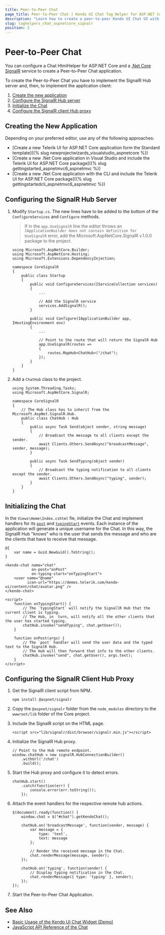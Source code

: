 ```yaml
---
title: Peer-to-Peer Chat
page_title: Peer-to-Peer Chat | Kendo UI Chat Tag Helper for ASP.NET Core
description: "Learn how to create a peer-to-peer Kendo UI Chat UI with ASP.NET Core SignalR."
slug: taghelpers_chat_aspnetcore_signalr
position: 2
---
```


# Peer-to-Peer Chat

You can configure a Chat HtmlHelper for ASP.NET Core and a [.Net Core SignalR](https://docs.microsoft.com/en-us/aspnet/signalr/) service to create a Peer-to-Peer Chat application.

To create the Peer-to-Peer Chat you have to implement the SignalR Hub server and, then, to implement the application client:

1. [Create the new application](#creating-the-new-application)
1. [Configure the SignalR Hub server](#configuring-the-signalr-hub-server)
1. [Initialize the Chat](#initializing-the-chat)
1. [Configure the SignalR client Hub proxy](#configuring-the-signalr-client-hub-proxy)

## Creating the New Application

Depending on your preferred editor, use any of the following approaches:

* [Create a new Telerik UI for ASP.NET Core application form the Standard template]({% slug newprojectwizards_visualstudio_aspnetcore %})
* [Create a new .Net Core application in Visual Studio and include the Telerik UI for ASP.NET Core package]({% slug gettingstarted_aspnetmvc6_aspnetmvc %})
* [Create a new .Net Core application with the CLI and include the Telerik UI for ASP.NET Core package]({% slug gettingstartedcli_aspnetmvc6_aspnetmvc %})

## Configuring the SignalR Hub Server

1. Modify `Startup.cs`. The new lines have to be added to the bottom of the `ConfigureServices` and `Configure` methods.

    > If in the `app.UseSignalR` line the editor throws an `IApplicationBuilder does not contain definition for UseSignalR` error, add the Microsoft.AspNetCore.SignalR v.1.0.0 package to the project.

    ```
    using Microsoft.AspNetCore.Builder;
    using Microsoft.AspNetCore.Hosting;
    using Microsoft.Extensions.DependencyInjection;

    namespace CoreSignalR
    {
        public class Startup
        {
            public void ConfigureServices(IServiceCollection services)
            {
                ...

                // Add the SignalR service
                services.AddSignalR();
            }

            public void Configure(IApplicationBuilder app, IHostingEnvironment env)
            {
                ...

                // Point to the route that will return the SignalR Hub
                app.UseSignalR(routes =>
                {
                    routes.MapHub<ChatHub>("/chat");
                });
            }
        }
    }

    ```

1. Add a `ChatHub` class to the project.

    ```
    using System.Threading.Tasks;
    using Microsoft.AspNetCore.SignalR;

    namespace CoreSignalR
    {
        // The Hub class has to inherit from the Microsoft.AspNet.SignalR.Hub.
        public class ChatHub : Hub
        {
            public async Task Send(object sender, string message)
            {
                // Broadcast the message to all clients except the sender.
                await Clients.Others.SendAsync("broadcastMessage", sender, message);
            }

            public async Task SendTyping(object sender)
            {
                // Broadcast the typing notification to all clients except the sender.
                await Clients.Others.SendAsync("typing", sender);
            }
        }
    }
    ```

## Initializing the Chat

In the `Views\Home\Index.cshtml` fie, initialize the Chat and implement handlers for its [`post`](https://docs.telerik.com/kendo-ui/api/javascript/ui/chat/events/post) and [`typingStart`](https://docs.telerik.com/kendo-ui/api/javascript/ui/chat/events/typingstart) events. Each instance of the application will generate a unique username for the Chat. In this way, the SignalR Hub "knows" who is the user that sends the message and who are the clients that have to receive that message.

```
@{
    var name = Guid.NewGuid().ToString();
}

<kendo-chat name="chat"
            on-post="onPost"
            on-typing-start="onTypingStart">
    <user name="@name"
          icon-url="https://demos.telerik.com/kendo-ui/content/chat/avatar.png" />
</kendo-chat>

<script>
    function onTypingStart() {
        // The `typingStart` will notify the SignallR Hub that the current client is typing.
        // The Hub, in  turn, will notify all the other clients that the user has started typing.
        chatHub.invoke("sendTyping", chat.getUser());
    }

    function onPost(args) {
        // The `post` handler will send the user data and the typed text to the SignalR Hub.
        // The Hub will then forward that info to the other clients.
        chatHub.invoke("send", chat.getUser(), args.text);
    }
</script>
```

## Configuring the SignalR Client Hub Proxy

1. Get the SignalR client script from NPM.

    ```
    npm install @aspnet/signalr
    ```

1. Copy the `@aspnet/signalr` folder from the `node_modules` directory to the `wwwroot/lib` folder of the Core project.
1. Include the SignalR script on the HTML page.

    ```
    <script src="lib/signalr/dist/browser/signalr.min.js"></script>
    ```

1. Initialize the SignalR Hub proxy.

    ```
    // Point to the Hub remote endpoint.
    window.chatHub = new signalR.HubConnectionBuilder()
        .withUrl('/chat')
        .build();
    ```

1. Start the Hub proxy and configure it to detect errors.

    ```
    chatHub.start()
        .catch(function(err) {
            console.error(err.toString());
        });
    ```

1. Attach the event handlers for the respective remote hub actions.

    ```
    $(document).ready(function() {
        window.chat = $("#chat").getKendoChat();

        chatHub.on('broadcastMessage', function(sender, message) {
            var message = {
                type: 'text',
                text: message
            };

            // Render the received message in the Chat.
            chat.renderMessage(message, sender);
        });

        chatHub.on('typing', function(sender) {
            // Display typing notification in the Chat.
            chat.renderMessage({ type: 'typing' }, sender);
        });
    });
    ```

1. Start the Peer-to-Peer Chat Application.

## See Also

* [Basic Usage of the Kendo UI Chat Widget (Demo)](https://demos.telerik.com/kendo-ui/chat/index)
* [JavaScript API Reference of the Chat](http://docs.telerik.com/kendo-ui/api/javascript/ui/chat)

